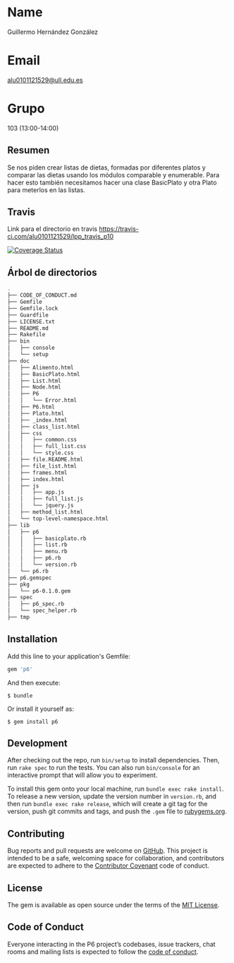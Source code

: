 
# Name

Guillermo Hernández González

# Email

alu0101121529@ull.edu.es

# Grupo

103 (13:00-14:00)

## Resumen

Se nos piden crear listas de dietas, formadas por diferentes platos y comparar las dietas usando los módulos comparable y enumerable.
Para hacer esto también necesitamos hacer una clase BasicPlato y otra Plato para meterlos en las listas.

## Travis

Link para el directorio en travis <link>https://travis-ci.com/alu0101121529/lpp_travis_p10</link>

[![Coverage Status](https://coveralls.io/repos/github/alu0101121529/lpp_travis_p10/badge.svg?branch=master)](https://coveralls.io/github/alu0101121529/lpp_travis_p10?branch=master)

## Árbol de directorios

```bash
.
├── CODE_OF_CONDUCT.md
├── Gemfile
├── Gemfile.lock
├── Guardfile
├── LICENSE.txt
├── README.md
├── Rakefile
├── bin
│   ├── console
│   └── setup
├── doc
│   ├── Alimento.html
│   ├── BasicPlato.html
│   ├── List.html
│   ├── Node.html
│   ├── P6
│   │   └── Error.html
│   ├── P6.html
│   ├── Plato.html
│   ├── _index.html
│   ├── class_list.html
│   ├── css
│   │   ├── common.css
│   │   ├── full_list.css
│   │   └── style.css
│   ├── file.README.html
│   ├── file_list.html
│   ├── frames.html
│   ├── index.html
│   ├── js
│   │   ├── app.js
│   │   ├── full_list.js
│   │   └── jquery.js
│   ├── method_list.html
│   └── top-level-namespace.html
├── lib
│   ├── p6
│   │   ├── basicplato.rb
│   │   ├── list.rb
│   │   ├── menu.rb
│   │   ├── p6.rb
│   │   └── version.rb
│   └── p6.rb
├── p6.gemspec
├── pkg
│   └── p6-0.1.0.gem
├── spec
│   ├── p6_spec.rb
│   └── spec_helper.rb
├── tmp
```


## Installation

Add this line to your application's Gemfile:

```ruby
gem 'p6'
```

And then execute:

    $ bundle

Or install it yourself as:

    $ gem install p6



## Development

After checking out the repo, run `bin/setup` to install dependencies. Then, run `rake spec` to run the tests. You can also run `bin/console` for an interactive prompt that will allow you to experiment.

To install this gem onto your local machine, run `bundle exec rake install`. To release a new version, update the version number in `version.rb`, and then run `bundle exec rake release`, which will create a git tag for the version, push git commits and tags, and push the `.gem` file to [rubygems.org](https://rubygems.org).

## Contributing

Bug reports and pull requests are welcome on [GitHub](https://github.com/ULL-ESIT-LPP-1920/tdd-alu0101121529). This project is intended to be a safe, welcoming space for collaboration, and contributors are expected to adhere to the [Contributor Covenant](http://contributor-covenant.org) code of conduct.

## License

The gem is available as open source under the terms of the [MIT License](https://opensource.org/licenses/MIT).

## Code of Conduct

Everyone interacting in the P6 project’s codebases, issue trackers, chat rooms and mailing lists is expected to follow the [code of conduct](https://github.com/[USERNAME]/p6/blob/master/CODE_OF_CONDUCT.md).
